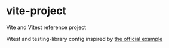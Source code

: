 # vite-project

Vite and Vitest reference project

Vitest and testing-library config inspired by [the official example](https://stackblitz.com/github/vitest-dev/vitest/tree/main/examples/react-testing-lib)
